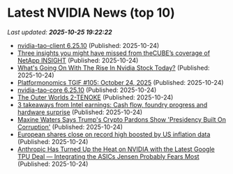 # Latest NVIDIA News (top 10)
_Last updated: **2025-10-25 19:22:22**_

- [nvidia-tao-client 6.25.10](https://pypi.org/project/nvidia-tao-client/6.25.10/) (Published: 2025-10-24)
- [Three insights you might have missed from theCUBE’s coverage of NetApp INSIGHT](https://siliconangle.com/2025/10/24/ai-data-strategy-powering-next-wave-innovation-netappinsight/) (Published: 2025-10-24)
- [What's Going On With The Rise In Nvidia Stock Today?](https://biztoc.com/x/f7b9ebe8e9186f58) (Published: 2025-10-24)
- [Platformonomics TGIF #105: October 24, 2025](https://platformonomics.com/2025/10/platformonomics-tgif-105-october-24-2025/) (Published: 2025-10-24)
- [nvidia-tao-core 6.25.10](https://pypi.org/project/nvidia-tao-core/6.25.10/) (Published: 2025-10-24)
- [The Outer Worlds 2-TENOKE](https://post.rlsbb.to/the-outer-worlds-2-tenoke/) (Published: 2025-10-24)
- [3 takeaways from Intel earnings: Cash flow, foundry progress and hardware surprise](https://www.cnbc.com/2025/10/24/intel-earnings-q3-stock-trump.html) (Published: 2025-10-24)
- [Maxine Waters Says Trump's Crypto Pardons Show 'Presidency Built On Corruption'](https://finance.yahoo.com/news/maxine-waters-says-trumps-crypto-180109996.html) (Published: 2025-10-24)
- [European shares close on record high boosted by US inflation data](https://www.irishtimes.com/business/2025/10/24/european-shares-close-on-record-high-boosted-by-us-inflation-data/) (Published: 2025-10-24)
- [Anthropic Has Turned Up the Heat on NVIDIA with the Latest Google TPU Deal — Integrating the ASICs Jensen Probably Fears Most](https://wccftech.com/anthropic-has-turned-up-the-heat-on-nvidia-with-the-latest-google-tpu-deal/) (Published: 2025-10-24)
